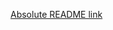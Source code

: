 [Absolute README link](https://github.com/refineddata/moodle-local_refinedservices/blob/master/README.md)